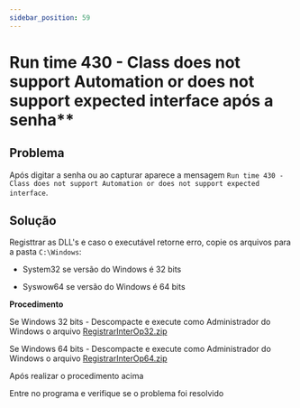 ```yaml
---
sidebar_position: 59
---
```


# Run time 430 - Class does not support Automation or does not support expected interface após a senha**

## Problema

Após digitar a senha ou ao capturar aparece a mensagem `Run time
430 - Class does not support Automation or does not support expected
interface`.

## Solução

Registtrar as DLL's e caso o executável retorne erro, copie os
arquivos para a pasta `C:\Windows`:

- System32 se versão do Windows é 32 bits

- Syswow64 se versão do Windows é 64 bits

**Procedimento**

Se Windows 32 bits - Descompacte e execute como Administrador do
Windows o arquivo
[RegistrarInterOp32.zip](http://suporte.laudoimagem.com.br/download/versao50/RegistrarInterop32.zip)

Se Windows 64 bits - Descompacte e execute como Administrador do
Windows o arquivo
[RegistrarInterOp64.zip](http://suporte.laudoimagem.com.br/download/versao50/RegistrarInterop64.zip)

Após realizar o procedimento acima

Entre no programa e verifique se o problema foi resolvido